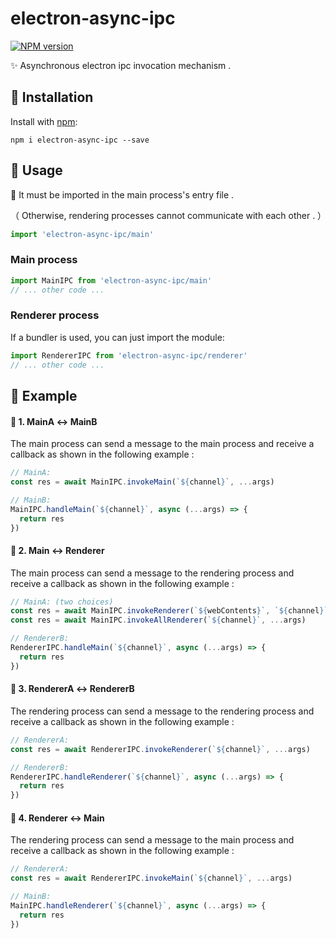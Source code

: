 # electron-async-ipc

[![NPM version](https://badge.fury.io/js/electron-log.svg)](https://badge.fury.io/js/electron-log)

✨ Asynchronous electron ipc invocation mechanism .

## 🌿 Installation

Install with [npm](https://npmjs.org/package/electron-log):

```shell
npm i electron-async-ipc --save
```

    
## 🌿 Usage

📍 It must be imported in the main process's entry file .

（ Otherwise, rendering processes cannot communicate with each other . ）

```js
import 'electron-async-ipc/main'
```

### Main process

```js
import MainIPC from 'electron-async-ipc/main'
// ... other code ...
```

### Renderer process

If a bundler is used, you can just import the module:


```typescript
import RendererIPC from 'electron-async-ipc/renderer'
// ... other code ...
```

## 🌿 Example

#### 🌵  1. MainA  ↔  MainB

The main process can send a message to the main process and receive a callback as shown in the following example :

```js
// MainA:
const res = await MainIPC.invokeMain(`${channel}`, ...args)

// MainB:
MainIPC.handleMain(`${channel}`, async (...args) => {
  return res
})
```


#### 🌵  2. Main  ↔  Renderer

The main process can send a message to the rendering process and receive a callback as shown in the following example :

```js
// MainA: (two choices)
const res = await MainIPC.invokeRenderer(`${webContents}`, `${channel}`, ...args)
const res = await MainIPC.invokeAllRenderer(`${channel}`, ...args)

// RendererB:
RendererIPC.handleMain(`${channel}`, async (...args) => {
  return res
})
```


#### 🌱  3. RendererA  ↔  RendererB

The rendering process can send a message to the rendering process and receive a callback as shown in the following example :

```js
// RendererA:
const res = await RendererIPC.invokeRenderer(`${channel}`, ...args)

// RendererB:
RendererIPC.handleRenderer(`${channel}`, async (...args) => {
  return res
})
```


#### 🌱  4. Renderer  ↔  Main

The rendering process can send a message to the main process and receive a callback as shown in the following example :

```js
// RendererA:
const res = await RendererIPC.invokeMain(`${channel}`, ...args)

// MainB:
MainIPC.handleRenderer(`${channel}`, async (...args) => {
  return res
})
```
